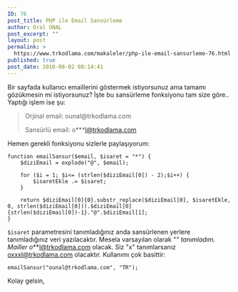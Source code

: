 ```yaml
---
ID: 76
post_title: PHP ile Email Sansürleme
author: Oral ÜNAL
post_excerpt: ""
layout: post
permalink: >
  https://www.trkodlama.com/makaleler/php-ile-email-sansurleme-76.html
published: true
post_date: 2010-08-02 08:14:41
---
```

Bir sayfada kullanıcı emaillerini göstermek istiyorsunuz ama tamamı gözükmesin mi istiyorsunuz? İşte bu sansürleme fonksiyonu tam size göre.. Yaptığı işlem ise şu:
<blockquote>Orjinal email: ounal@trkodlama.com

Sansürlü email: o***l@trkodlama.com</blockquote>
Hemen gerekli fonksiyonu sizlerle paylaşıyorum:
<pre class="line-numbers"><code class="language-php">function emailSansur($email, $isaret = "*") {
    $diziEmail = explode("@", $email);

    for ($i = 1; $i&lt;= (strlen($diziEmail[0]) - 2);$i++) {
        $isaretEkle .= $isaret;
    }

    return $diziEmail[0]{0}.substr_replace($diziEmail[0], $isaretEkle, 0, strlen($diziEmail[0])).$diziEmail[0]{strlen($diziEmail[0])-1}."@".$diziEmail[1];
}</code></pre>
<code>$isaret</code> parametresini tanımladığınız anda sansürlenen yerlere tanımladığınız veri yazılacaktır. Mesela varsayılan olarak "*" tanımladım. Mailler o***l@trkodlama.com olacak. Siz "x" tanımlarsanız oxxxl@trkodlama.com olacaktır. Kullanımı çok basittir:
<pre class="line-numbers"><code class="language-php">emailSansur("ounal@trkodlama.com", "TR");</code></pre>
Kolay gelsin,